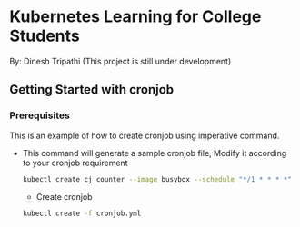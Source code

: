 # Kubernetes Learning for College Students

By: Dinesh Tripathi  (This project is still under development)

## Getting Started with cronjob


### Prerequisites

This is an example of how to create cronjob using imperative command.
* This command will generate a sample cronjob file, Modify it according to your  cronjob requirement
  ```sh
  kubectl create cj counter --image busybox --schedule "*/1 * * * *" --dry-run=client  -o  yaml > cronjob.yml
  ```
  * Create cronjob
  ```sh
  kubectl create -f cronjob.yml
  ```